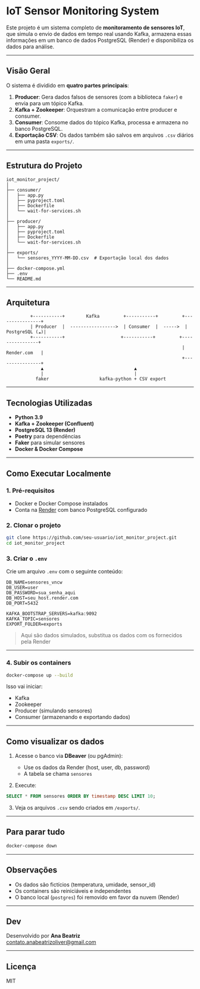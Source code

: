 # IoT Sensor Monitoring System

Este projeto é um sistema completo de **monitoramento de sensores IoT**, que simula o envio de dados em tempo real usando Kafka, armazena essas informações em um banco de dados PostgreSQL (Render) e disponibiliza os dados para análise.

---

## Visão Geral

O sistema é dividido em **quatro partes principais**:

1. **Producer**: Gera dados falsos de sensores (com a biblioteca `faker`) e envia para um tópico Kafka.
2. **Kafka + Zookeeper**: Orquestram a comunicação entre producer e consumer.
3. **Consumer**: Consome dados do tópico Kafka, processa e armazena no banco PostgreSQL.
4. **Exportação CSV**: Os dados também são salvos em arquivos `.csv` diários em uma pasta `exports/`.

---

## Estrutura do Projeto

```
iot_monitor_project/
│
├── consumer/
│   ├── app.py
│   ├── pyproject.toml
│   ├── Dockerfile
│   └── wait-for-services.sh
│
├── producer/
│   ├── app.py
│   ├── pyproject.toml
│   ├── Dockerfile
│   └── wait-for-services.sh
│
├── exports/
│   └── sensores_YYYY-MM-DD.csv  # Exportação local dos dados
│
├── docker-compose.yml
├── .env
└── README.md
```

---

## Arquitetura

```
         +-----------+        Kafka         +-----------+         +----------------+
         | Producer  |  ----------------->  | Consumer  |  ----->  | PostgreSQL (☁️)|
         +-----------+                     +-----------+         +----------------+
                                                                  |   Render.com   |
                                                                  +----------------+
             ▲                                  ▲
             |                                  |
           faker                   kafka-python + CSV export
```

---

## Tecnologias Utilizadas

- **Python 3.9**
- **Kafka + Zookeeper (Confluent)**
- **PostgreSQL 13 (Render)**
- **Poetry** para dependências
- **Faker** para simular sensores
- **Docker & Docker Compose**

---

## Como Executar Localmente

### 1. Pré-requisitos

- Docker e Docker Compose instalados
- Conta na [Render](https://render.com) com banco PostgreSQL configurado

### 2. Clonar o projeto

```bash
git clone https://github.com/seu-usuario/iot_monitor_project.git
cd iot_monitor_project
```

### 3. Criar o `.env`

Crie um arquivo `.env` com o seguinte conteúdo:

```env
DB_NAME=sensores_vncw
DB_USER=user
DB_PASSWORD=sua_senha_aqui
DB_HOST=seu_host.render.com
DB_PORT=5432

KAFKA_BOOTSTRAP_SERVERS=kafka:9092
KAFKA_TOPIC=sensores
EXPORT_FOLDER=exports
```

> Aqui são dados simulados, substitua os dados com os fornecidos pela Render

---

### 4. Subir os containers

```bash
docker-compose up --build
```

Isso vai iniciar:
- Kafka
- Zookeeper
- Producer (simulando sensores)
- Consumer (armazenando e exportando dados)

---

## Como visualizar os dados

1. Acesse o banco via **DBeaver** (ou pgAdmin):
   - Use os dados da Render (host, user, db, password)
   - A tabela se chama `sensores`

2. Execute:

```sql
SELECT * FROM sensores ORDER BY timestamp DESC LIMIT 10;
```

3. Veja os arquivos `.csv` sendo criados em `/exports/`.

---

## Para parar tudo

```bash
docker-compose down
```

---

## Observações

- Os dados são fictícios (temperatura, umidade, sensor_id)
- Os containers são reiniciáveis e independentes
- O banco local (`postgres`) foi removido em favor da nuvem (Render)

---

## Dev

Desenvolvido por **Ana Beatriz**  
contato.anabeatrizoliver@gmail.com

---

## Licença

MIT